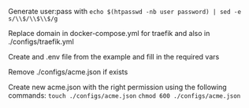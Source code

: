 Generate user:pass with 
`echo $(htpasswd -nb user password) | sed -e s/\\$/\\$\\$/g`

Replace domain in docker-compose.yml for traefik
and also in ./configs/traefik.yml

Create and .env file from the example and fill in the required vars

Remove ./configs/acme.json if exists

Create new acme.json with the right permission using the following commands:
`touch ./configs/acme.json`
`chmod 600 ./configs/acme.json`

